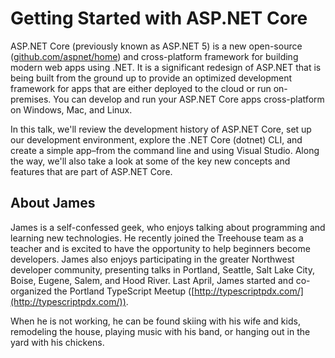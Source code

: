 
# Getting Started with ASP.NET Core

ASP.NET Core (previously known as ASP.NET 5) is a new open-source ([github.com/aspnet/home](https://github.com/aspnet/home)) and cross-platform framework for building modern web apps using .NET. It is a significant redesign of ASP.NET that is being built from the ground up to provide an optimized development framework for apps that are either deployed to the cloud or run on-premises. You can develop and run your ASP.NET Core apps cross-platform on Windows, Mac, and Linux.

In this talk, we'll review the development history of ASP.NET Core, set up our development environment, explore the .NET Core (dotnet) CLI, and create a simple app–from the command line and using Visual Studio. Along the way, we'll also take a look at some of the key new concepts and features that are part of ASP.NET Core.

## About James

James is a self-confessed geek, who enjoys talking about programming and learning new technologies. He recently joined the Treehouse team as a teacher and is excited to have the opportunity to help beginners become developers. James also enjoys participating in the greater Northwest developer community, presenting talks in Portland, Seattle, Salt Lake City, Boise, Eugene, Salem, and Hood River. Last April, James started and co-organized the Portland TypeScript Meetup ([http://typescriptpdx.com/](http://typescriptpdx.com/)).

When he is not working, he can be found skiing with his wife and kids, remodeling the house, playing music with his band, or hanging out in the yard with his chickens.
